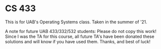 # CS 433

This is for UAB's Operating Systems class. Taken in the summer of '21.

A note for future UAB 433/332/532 students: Please do not copy this work! Since I was the TA for this course, all future TA's have been donated these solutions and will know if you have used them. Thanks, and best of luck!
